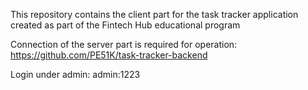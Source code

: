 This repository contains the client part for the task tracker application created as part of the Fintech Hub educational program

Connection of the server part is required for operation: https://github.com/PE51K/task-tracker-backend

Login under admin: admin:1223
